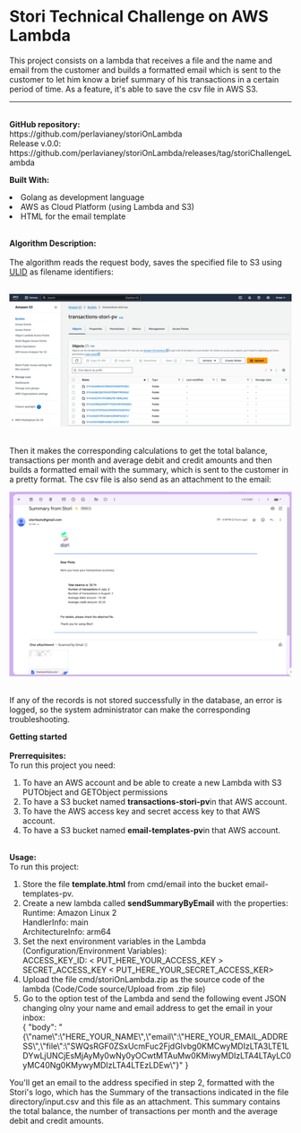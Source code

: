 <h1>Stori Technical Challenge on AWS Lambda</h1>

This project consists on a lambda that receives a file and the name and email from the customer and builds a formatted email which is sent to the customer to let him know a brief summary of his transactions in a certain period of time.
As a feature, it's able to save the csv file in AWS S3.
<hr>
<br>
<strong>GitHub repository:</strong><br> 
https://github.com/perlavianey/storiOnLambda<br>
Release v.0.0: https://github.com/perlavianey/storiOnLambda/releases/tag/storiChallengeLambda
<br>

<strong>Built With:</strong><br>
<li>Golang as development language</li>
<li>AWS as Cloud Platform (using Lambda and S3)</li>
<li>HTML for the email template</li>
<br>

<strong>Algorithm Description:</strong><br><br>
The algorithm reads the request body, saves the specified file to S3 using [ULID](https://github.com/ulid/spec) as filename identifiers:<br><br>

![Alt text](screenshot_s3_aws.png?raw=true "AWS S3 screenshot")

<br>
Then it makes the corresponding calculations to get the total balance, transactions per month and average debit and credit amounts and then builds a formatted email with the summary, which is sent to the customer in a pretty format. The csv file is also send as an attachment to the email: <br>

![Alt text](screenshot_email.png?raw=true "Email screenshot")

<br>
If any of the records is not stored successfully in the database, an error is logged, so the system administrator can make the corresponding troubleshooting.



<br>

<strong>Getting started</strong><br><br>
<strong>Prerrequisites:</strong><br>
To run this project you need:<br>
<ol>
<li>To have an AWS account and be able to create a new Lambda with S3 PUTObject and GETObject permissions</li>
<li>To have a S3 bucket named  <strong>transactions-stori-pv</strong>in that AWS account.</li>
<li>To have the AWS access key and secret access key to that AWS account.</li>
<li>To have a S3 bucket named  <strong>email-templates-pv</strong>in that AWS account.</li>
</ol>
<br>
<strong>Usage:</strong><br>
To run this project:<br>
<ol>
<li>Store the file <strong>template.html</strong> from cmd/email into the bucket email-templates-pv.</li>
<li>Create a new lambda called <strong>sendSummaryByEmail</strong> with the properties:<br>
Runtime: Amazon Linux 2<br>
HandlerInfo: main<br>
ArchitectureInfo: arm64</li>
<li>Set the next environment variables in the Lambda (Configuration/Environment Variables): <br>
ACCESS_KEY_ID: < PUT_HERE_YOUR_ACCESS_KEY ><br>
SECRET_ACCESS_KEY	< PUT_HERE_YOUR_SECRET_ACCESS_KER></li>
<li>Upload the file cmd/storiOnLambda.zip as the source code of the lambda (Code/Code source/Upload from .zip file)</li>
<li>Go to the option test of the Lambda and send the following event JSON changing olny your name and email address to get the email in your inbox:<br>
{
  "body": "{\"name\":\"HERE_YOUR_NAME\",\"email\":\"HERE_YOUR_EMAIL_ADDRESS\",\"file\":\"SWQsRGF0ZSxUcmFuc2FjdGlvbg0KMCwyMDIzLTA3LTE1LDYwLjUNCjEsMjAyMy0wNy0yOCwtMTAuMw0KMiwyMDIzLTA4LTAyLC0yMC40Ng0KMywyMDIzLTA4LTEzLDEw\"}"
}
</li>

</ol>

You'll get an email to the address specified in step 2, formatted with the Stori's logo, which has the Summary of the transactions indicated in the file directory/input.csv and this file as an attachment. This summary contains the total balance, the number of transactions per month and the average debit and credit amounts.